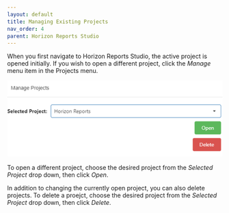 ```yaml
---
layout: default
title: Managing Existing Projects
nav_order: 4
parent: Horizon Reports Studio
---
```


When you first navigate to Horizon Reports Studio, the active project is opened initially. If you wish to open a different project, click the *Manage* menu item in the Projects menu.

![](/assets/images/manageprojects.png)

To open a different project, choose the desired project from the *Selected Project* drop down, then click *Open*.

In addition to changing the currently open project, you can also delete projects. To delete a proejct, choose the desired project from the *Selected Project* drop down, then click *Delete*.